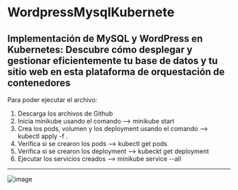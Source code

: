 # WordpressMysqlKubernete
Implementación de MySQL y WordPress en Kubernetes: Descubre cómo desplegar y gestionar eficientemente tu base de datos y tu sitio web en esta plataforma de orquestación de contenedores
-----------------------------------------------------------------------------------------------------------------------------------------------------------------------------------------
Para poder ejecutar el archivo:
1. Descarga los archivos de Github
2. Inicia minikube usando el comando --> minikube start
3. Crea los pods, volumen y los deployment usando el comando --> kubectl apply -f .
4. Verifica si se crearon los pods --> kubectl get pods
5. Verifica si se crearon los deployment --> kubeckt get deployment
6. Ejecutar los servicios creados --> minikube service --all 
------------------------------------------------------------------------------------------------------------------------------------------------------------------------------------------
![image](https://github.com/wlopezm-unal/WordpressMysqlKubernete/assets/68913739/e405d013-f260-41bc-ba6a-15c8c5409a6c)
